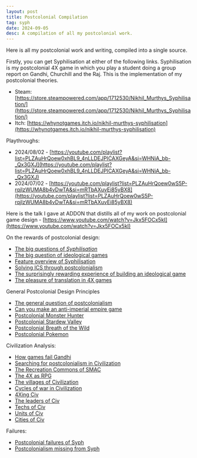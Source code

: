 ```yaml
---
layout: post
title: Postcolonial Compilation
tag: syph
date: 2024-09-05
desc: A compilation of all my postcolonial work.
---
```


Here is all my postcolonial work and writing, compiled into a single source.

Firstly, you can get Syphilisation at either of the following links. Syphilisation is my postcolonial 4X game in which you play a student doing a group report on Gandhi, Churchill and the Raj. This is the implementation of my postcolonial theories.
- Steam: [https://store.steampowered.com/app/1712530/Nikhil_Murthys_Syphilisation/](https://store.steampowered.com/app/1712530/Nikhil_Murthys_Syphilisation/)
- Itch: [https://whynotgames.itch.io/nikhil-murthys-syphilisation](https://whynotgames.itch.io/nikhil-murthys-syphilisation)

Playthroughs:
- 2024/08/02 - [https://youtube.com/playlist?list=PLZAuHrQoew0xhBL9_4nLLDEJPICAXGeyA&si=WHNiA_bb-_Qx3GXJ](https://youtube.com/playlist?list=PLZAuHrQoew0xhBL9_4nLLDEJPICAXGeyA&si=WHNiA_bb-_Qx3GXJ)
- 2024/07/02 - [https://youtube.com/playlist?list=PLZAuHrQoew0wS5P-rqjIzWUMA8b4vDwTA&si=mRTbAXuvEi85yBX8](https://youtube.com/playlist?list=PLZAuHrQoew0wS5P-rqjIzWUMA8b4vDwTA&si=mRTbAXuvEi85yBX8)

Here is the talk I gave at ADDON that distills all of my work on postcolonial game design - [https://www.youtube.com/watch?v=Jkx5FOCx5kI](https://www.youtube.com/watch?v=Jkx5FOCx5kI)

On the rewards of postcolonial design:
- [The big questions of *Syphilisation*](https://whynotgames.in/2020/08/08/question.html)
- [The big question of ideological games](https://whynotgames.in/2022/10/28/ideologicalGames.html)
- [Feature overview of Syphilisation](https://whynotgames.in/2023/04/07/featureOverview.html)
- [Solving ICS through postcolonialism](https://whynotgames.in/2022/03/11/ics.html)
- [The surprisingly rewarding experience of building an ideological game](https://whynotgames.in/2022/07/22/rewardIdeology.html)
- [The pleasure of translation in 4X games](https://whynotgames.in/2023/03/04/translate4x.html)

General Postcolonial Design Principles
- [The general question of postcolonialism](https://whynotgames.in/2023/02/11/generalPoco.html)
- [Can you make an anti-imperial empire game](https://www.eurogamer.net/can-you-make-an-anti-imperial-empire-game)
- [Postcolonial Monster Hunter](https://whynotgames.in/2022/09/24/monHunPoCo.html)
- [Postcolonial Stardew Valley](https://whynotgames.in/2022/12/18/pocoStardew.html)
- [Postcolonial Breath of the Wild](https://whynotgames.in/2023/01/22/pocoZelda.html)
- [Postcolonial Pokemon](https://whynotgames.in/2024/03/18/pocomon.html)

Civilization Analysis:
- [How games fail Gandhi](https://www.rockpapershotgun.com/how-video-games-consistently-fail-gandhi)
- [Searching for postcolonialism in Civilization](https://whynotgames.in/2022/01/19/searchPocoCiv.html)
- [The Recreation Commons of SMAC](https://whynotgames.in/2021/03/11/recCommon.html)
- [The 4X as RPG](https://whynotgames.in/2020/01/22/4xrpg.html)
- [The villages of Civilization](https://whynotgames.in/2019/12/24/village.html)
- [Cycles of war in Civilization](https://whynotgames.in/2019/09/18/warCycle.html)
- [4Xing Civ](https://whynotgames.in/2019/01/15/forex.html)
- [The leaders of Civ](https://whynotgames.in/2019/01/13/civLeaders.html)
- [Techs of Civ](https://whynotgames.in/2019/01/10/civTech.html)
- [Units of Civ](https://whynotgames.in/2019/01/08/civUnits.html)
- [Cities of Civ](https://whynotgames.in/2019/01/07/civCities.html)

Failures:
- [Postcolonial failures of Syph](https://whynotgames.in/2023/06/24/syphFail.html)
- [Postcolonialism missing from Syph](https://whynotgames.in/2024/09/05/missingPoco.html)